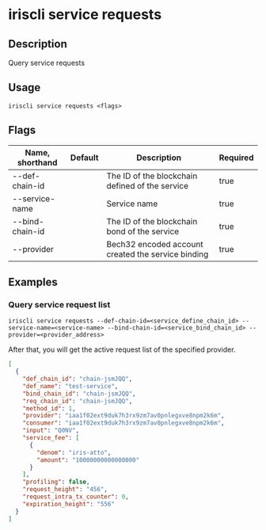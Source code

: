 # iriscli service requests 

## Description

Query service requests

## Usage

```
iriscli service requests <flags>
```

## Flags

| Name, shorthand       | Default | Description                                        | Required |
| --------------------- | ------- | -------------------------------------------------- | -------- |
| --def-chain-id        |         | The ID of the blockchain defined of the service    | true     |
| --service-name        |         | Service name                                       | true     |
| --bind-chain-id       |         | The ID of the blockchain bond of the service       | true     |
| --provider            |         | Bech32 encoded account created the service binding | true     |

## Examples

### Query service request list

```shell
iriscli service requests --def-chain-id=<service_define_chain_id> --service-name=<service-name> --bind-chain-id=<service_bind_chain_id> --provider=<provider_address>
```

After that, you will get the active request list of the specified provider.

```json
[
  {
    "def_chain_id": "chain-jsmJQQ",
    "def_name": "test-service",
    "bind_chain_id": "chain-jsmJQQ",
    "req_chain_id": "chain-jsmJQQ",
    "method_id": 1,
    "provider": "iaa1f02ext9duk7h3rx9zm7av0pnlegxve8npm2k6m",
    "consumer": "iaa1f02ext9duk7h3rx9zm7av0pnlegxve8npm2k6m",
    "input": "Q0NV",
    "service_fee": [
      {
        "denom": "iris-atto",
        "amount": "10000000000000000"
      }
    ],
    "profiling": false,
    "request_height": "456",
    "request_intra_tx_counter": 0,
    "expiration_height": "556"
  }
]
```

